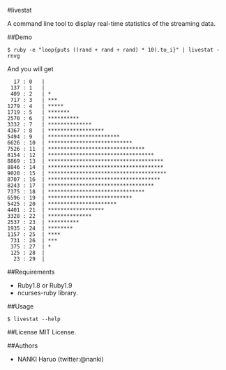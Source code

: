 #livestat

A command line tool to display real-time statistics of the streaming data.

##Demo

    $ ruby -e "loop{puts ((rand + rand + rand) * 10).to_i}" | livestat -rnvg

And you will get

      17 : 0   |
     137 : 1   |
     409 : 2   | *
     717 : 3   | ***
    1279 : 4   | *****
    1719 : 5   | *******
    2570 : 6   | **********
    3332 : 7   | **************
    4367 : 8   | ******************
    5494 : 9   | ***********************
    6626 : 10  | *************************** 
    7526 : 11  | *******************************
    8154 : 12  | **********************************
    8869 : 13  | *************************************
    8846 : 14  | *************************************
    9020 : 15  | **************************************
    8707 : 16  | ************************************ 
    8243 : 17  | **********************************
    7375 : 18  | *******************************
    6596 : 19  | ***************************
    5425 : 20  | **********************
    4401 : 21  | ******************
    3328 : 22  | **************
    2537 : 23  | **********
    1935 : 24  | ********
    1157 : 25  | ****
     731 : 26  | ***
     375 : 27  | *
     125 : 28  |
      23 : 29  |

##Requirements
 * Ruby1.8 or Ruby1.9
 * ncurses-ruby library.

##Usage

    $ livestat --help

##License
MIT License.

##Authors
* NANKI Haruo (twitter:@nanki)
